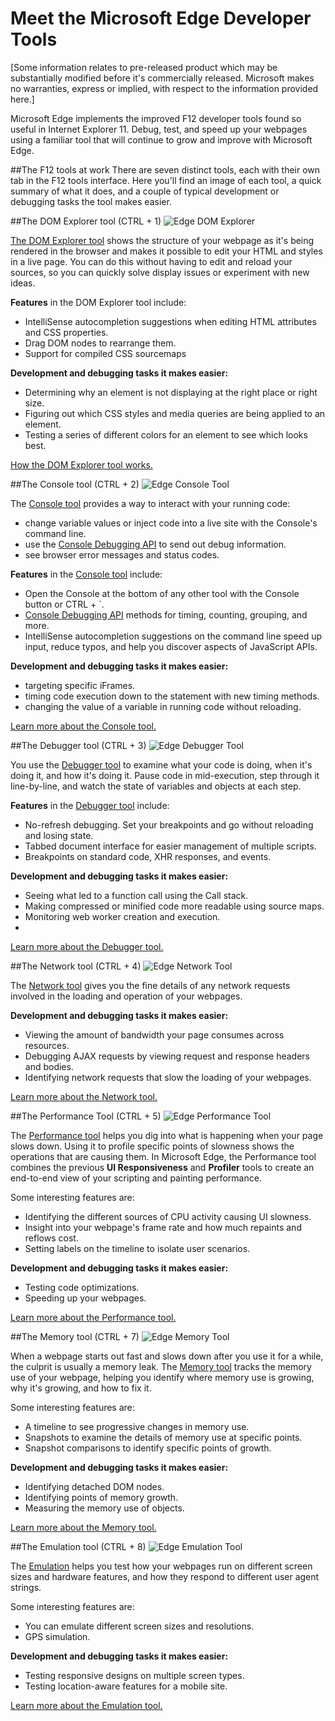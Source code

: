 # Meet the Microsoft Edge Developer Tools

[Some information relates to pre-released product which may be substantially modified before it's commercially released. Microsoft makes no warranties, express or implied, with respect to the information provided here.]

Microsoft Edge implements the improved F12 developer tools found so useful in Internet Explorer 11. Debug, test, and speed up your webpages using a familiar tool that will continue to grow and improve with Microsoft Edge.

##The F12 tools at work
There are seven distinct tools, each with their own tab in the F12 tools interface. Here you'll find an image of each tool, a quick summary of what it does, and a couple of typical development or debugging tasks the tool makes easier.

##The DOM Explorer tool (CTRL + 1)
![Edge DOM Explorer](./media/Edge_DOMExplorer.png)

[The DOM Explorer tool](./DOMExplorer/) shows the structure of your webpage as it's being rendered in the browser and makes it possible to edit your HTML and styles in a live page. You can do this without having to edit and reload your sources, so you can quickly solve display issues or experiment with new ideas.

**Features** in the DOM Explorer tool include:

  - IntelliSense autocompletion suggestions when editing HTML attributes and CSS properties.
  - Drag DOM nodes to rearrange them.
  - Support for compiled CSS sourcemaps

**Development and debugging tasks it makes easier:**

  - Determining why an element is not displaying at the right place or right size.
  - Figuring out which CSS styles and media queries are being applied to an element.
  - Testing a series of different colors for an element to see which looks best.

[How the DOM Explorer tool works.](./DOMExplorer/)

##The Console tool (CTRL + 2)
![Edge Console Tool](./media/Edge_Console.png)

The [Console tool](./Console/) provides a way to interact with your running code:

  - change variable values or inject code into a live site with the Console's command line.
  - use the [Console Debugging API](./Console/UsingTheConsoleAPI/) to send out debug information.
  - see browser error messages and status codes.

**Features** in the [Console tool](./Console/) include:

  - Open the Console at the bottom of any other tool with the Console button or CTRL + `.
  - [Console Debugging API](./Console/UsingTheConsoleAPI/) methods for timing, counting, grouping, and more.
  - IntelliSense autocompletion suggestions on the command line speed up input, reduce typos, and help you discover aspects of JavaScript APIs.

**Development and debugging tasks it makes easier:**

  - targeting specific iFrames.
  - timing code execution down to the statement with new timing methods.
  - changing the value of a variable in running code without reloading.

[Learn more about the Console tool.](./Console/)

##The Debugger tool (CTRL + 3)
![Edge Debugger Tool](./media/Edge_Debugger.png)

You use the [Debugger tool](./Debugger/) to examine what your code is doing, when it's doing it, and how it's doing it. Pause code in mid-execution, step through it line-by-line, and watch the state of variables and objects at each step.

**Features** in the [Debugger tool](./Debugger/) include:

  - No-refresh debugging. Set your breakpoints and go without reloading and losing state.
  - Tabbed document interface for easier management of multiple scripts.
  - Breakpoints on standard code, XHR responses, and events.

**Development and debugging tasks it makes easier:**

  - Seeing what led to a function call using the Call stack.
  - Making compressed or minified code more readable using source maps.
  - Monitoring web worker creation and execution.
  - 
[Learn more about the Debugger tool.](./Debugger/)

##The Network tool (CTRL + 4)
![Edge Network Tool](./media/Edge_Network_details.png)

The [Network tool](./Network/) gives you the fine details of any network requests involved in the loading and operation of your webpages.

**Development and debugging tasks it makes easier:**
  - Viewing the amount of bandwidth your page consumes across resources.
  - Debugging AJAX requests by viewing request and response headers and bodies.
  - Identifying network requests that slow the loading of your webpages.

[Learn more about the Network tool.](./Network/)

##The Performance Tool (CTRL + 5)
![Edge Performance Tool](./media/Edge_Performance.png)

The [Performance tool](./Performance/) helps you dig into what is happening when your page slows down. Using it to profile specific points of slowness shows the operations that are causing them. In Microsoft Edge, the Performance tool combines the previous **UI Responsiveness** and **Profiler** tools to create an end-to-end view of your scripting and painting performance.

Some interesting features are:

  - Identifying the different sources of CPU activity causing UI slowness.
  - Insight into your webpage's frame rate and how much repaints and reflows cost.
  - Setting labels on the timeline to isolate user scenarios.

**Development and debugging tasks it makes easier:**

  - Testing code optimizations.
  - Speeding up your webpages.

[Learn more about the Performance tool.](./Performance/) 

##The Memory tool (CTRL + 7)
![Edge Memory Tool](./media/Edge_Memory.png)

When a webpage starts out fast and slows down after you use it for a while, the culprit is usually a memory leak. The [Memory tool](./Memory/) tracks the memory use of your webpage, helping you identify where memory use is growing, why it's growing, and how to fix it.

Some interesting features are:

  - A timeline to see progressive changes in memory use.
  - Snapshots to examine the details of memory use at specific points.
  - Snapshot comparisons to identify specific points of growth.

**Development and debugging tasks it makes easier:**

  - Identifying detached DOM nodes.
  - Identifying points of memory growth.
  - Measuring the memory use of objects.

[Learn more about the Memory tool.](./Memory/)

##The Emulation tool (CTRL + 8)
![Edge Emulation Tool](./media/Edge_Emulation.png)

The [Emulation](./Emulation/) helps you test how your webpages run on different screen sizes and hardware features, and how they respond to different user agent strings.

Some interesting features are:

  - You can emulate different screen sizes and resolutions.
  - GPS simulation.

**Development and debugging tasks it makes easier:**

  - Testing responsive designs on multiple screen types.
  - Testing location-aware features for a mobile site.

[Learn more about the Emulation tool.](./Emulation/)
